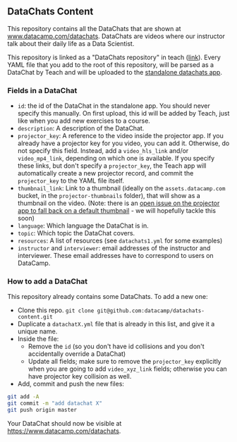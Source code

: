 ## DataChats Content

This repository contains all the DataChats that are shown at www.datacamp.com/datachats. DataChats are videos where our instructor talk about their daily life as a Data Scientist.

This repository is linked as a "DataChats repository" in teach ([link](https://www.datacamp.com/teach/repositories/1500/branches/master)). Every YAML file that you add to the root of this repository, will be parsed as a DataChat by Teach and will be uploaded to the [standalone datachats app](https://github.com/datacamp/datachats).

### Fields in a DataChat

- `id`: the id of the DataChat in the standalone app. You should never specify this manually. On first upload, this id will be added by Teach, just like when you add new exercises to a course.
- `description`: A description of the DataChat.
- `projector_key`: A reference to the video inside the projector app. If you already have a projector key for you video, you can add it. Otherwise, do not specify this field. Instead, add a `video_hls_link` and/or `video_mp4_link`, depending on which one is available. If you specify these links, but don't specify a `projector_key`, the Teach app will automatically create a new projector record, and commit the `projector_key` to the YAML file itself.
- `thumbnail_link`: Link to a thumbnail (ideally on the `assets.datacamp.com` bucket, in the `projector-thumbnails` folder), that will show as a thumbnail on the video. (Note: there is an [open issue on the projector app to fall back on a default thumbnail](https://github.com/datacamp/projector/issues/129) - we will hopefully tackle this soon)
- `language`: Which language the DataChat is in.
- `topic`: Which topic the DataChat covers.
- `resources`: A list of resources (see `datachats1.yml` for some examples)
- `instructor` and `interviewer`: email addresses of the instructor and interviewer. These email addresses have to correspond to users on DataCamp.

### How to add a DataChat

This repository already contains some DataChats. To add a new one:

- Clone this repo. `git clone git@github.com:datacamp/datachats-content.git`
- Duplicate a `datachatX.yml` file that is already in this list, and give it a unique name.
- Inside the file:
   + Remove the `id` (so you don't have id collisions and you don't accidentally override a DataChat)
   + Update all fields; make sure to remove the `projector_key` explicitly when you are going to add `video_xyz_link` fields; otherwise you can have projector key collision as well.
- Add, commit and push the new files:

```bash
git add -A
git commit -m "add datachat X"
git push origin master
```

Your DataChat should now be visible at https://www.datacamp.com/datachats.
